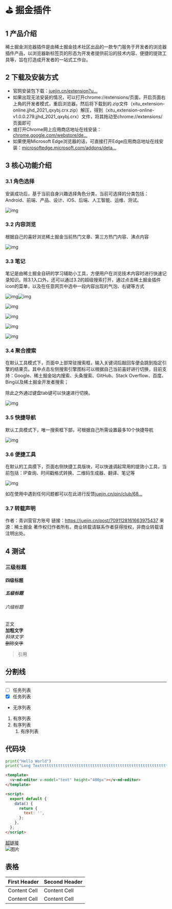 # ⛳️ 掘金插件

## 1 产品介绍

稀土掘金浏览器插件是由稀土掘金技术社区出品的一款专门服务于开发者的浏览器插件产品，以浏览器新标签页的形态为开发者提供前沿的技术内容、便捷的提效工具等，旨在打造成开发者的一站式工作台。

## 2 下载及安装方式

- 官网安装包下载：[juejin.cn/extension?u…](https://juejin.cn/extension?utm_source=jjhd_2021_qxybj)
- 如果出现无法安装的情况，可以打开chrome://extensions/页面，开启页面右上角的开发者模式，重启浏览器，然后将下载到的.zip文件（xitu_extension-online.jjhd_2021_qxybj.crx.zip）解压，得到（xitu_extension-online-v1.0.0.279.jjhd_2021_qxybj.crx）文件，将其拖动至chrome://extensions/页面即可
- 或打开Chrome网上应用商店地址在线安装：[chrome.google.com/webstore/de…](https://link.juejin.cn?target=https%3A%2F%2Fchrome.google.com%2Fwebstore%2Fdetail%2F%E7%A8%80%E5%9C%9F%E6%8E%98%E9%87%91%2Flecdifefmmfjnjjinhaennhdlmcaeeeb%3Fhl%3Dzh-CN)
- 如果使用Microsoft Edge浏览器的话，可直接打开Edge应用商店地址在线安装：[microsoftedge.microsoft.com/addons/deta…](https://link.juejin.cn?target=https%3A%2F%2Fmicrosoftedge.microsoft.com%2Faddons%2Fdetail%2F%E7%A8%80%E5%9C%9F%E6%8E%98%E9%87%91%2Fiblloeofmdhfkbkpjkkombjngddeocjk%3Fhl%3Dzh-CN)

## 3 核心功能介绍

### 3.1 角色选择

安装成功后，基于当前自身兴趣选择角色分类，当前可选择的分类包括：Android、前端、产品、设计、iOS、后端、人工智能、运维、测试。

![img](https://p3-juejin.byteimg.com/tos-cn-i-k3u1fbpfcp/0bfa2e1d870942c39cc433215a392cf7~tplv-k3u1fbpfcp-zoom-in-crop-mark:3024:0:0:0.awebp)

### 3.2 内容浏览

根据自己的喜好浏览稀土掘金当前热门文章、第三方热门内容、沸点内容

![img](https://p3-juejin.byteimg.com/tos-cn-i-k3u1fbpfcp/23c4e35eb08d47c4bacedb6ef174a321~tplv-k3u1fbpfcp-zoom-in-crop-mark:3024:0:0:0.awebp)

### 3.3 笔记

笔记是由稀土掘金自研的学习辅助小工具，方便用户在浏览技术内容时进行快速记录知识。除3.1入口外，还可以通过3.2的超级搜索打开，通过点击稀土掘金插件icon的菜单，以及在任意网页中选中一段内容出现的气泡、右键等方式

![img](https://p3-juejin.byteimg.com/tos-cn-i-k3u1fbpfcp/8ba203469d374ec8b4bf9aa74203c7a6~tplv-k3u1fbpfcp-zoom-in-crop-mark:3024:0:0:0.awebp)![img](https://p3-juejin.byteimg.com/tos-cn-i-k3u1fbpfcp/0e55390dd13444539a84b6f5f65049b7~tplv-k3u1fbpfcp-zoom-in-crop-mark:3024:0:0:0.awebp)

![img](https://p3-juejin.byteimg.com/tos-cn-i-k3u1fbpfcp/7e1f1e66672e45a4a5242866b2b29410~tplv-k3u1fbpfcp-zoom-in-crop-mark:3024:0:0:0.awebp)

![img](https://p3-juejin.byteimg.com/tos-cn-i-k3u1fbpfcp/63bac8e548c54e83a5135f43049e36ae~tplv-k3u1fbpfcp-zoom-in-crop-mark:3024:0:0:0.awebp)

![img](https://p3-juejin.byteimg.com/tos-cn-i-k3u1fbpfcp/4bd0130867fb4270a6889da43df1e6fd~tplv-k3u1fbpfcp-zoom-in-crop-mark:3024:0:0:0.awebp)

![img](https://p3-juejin.byteimg.com/tos-cn-i-k3u1fbpfcp/881b5a43aa3d4f11847fa304c81a62fc~tplv-k3u1fbpfcp-zoom-in-crop-mark:3024:0:0:0.awebp)

### 3.4 聚合搜索

在默认工具模式下，页面中上部常驻搜索框，输入关键词后敲回车便会跳到指定引擎的结果页。其中点击左侧搜索引擎图标可以根据自己当前喜好进行切换，目前支持：Google、稀土掘金站内搜索、头条搜索、GitHub、Stack Overflow、百度、Bing以及稀土掘金开发者搜索；

除此之外通过键盘tab键可以快速进行切换。

![img](https://p3-juejin.byteimg.com/tos-cn-i-k3u1fbpfcp/56139a9cf15c4fa59e48eb728d3a00e7~tplv-k3u1fbpfcp-zoom-in-crop-mark:3024:0:0:0.awebp)

### 3.5 快捷导航

默认工具模式下，唯一搜索框下部，可根据自己所需设置最多10个快捷导航

![img](https://p3-juejin.byteimg.com/tos-cn-i-k3u1fbpfcp/fd1a3cd61bc749cbacc6646e7655ef0a~tplv-k3u1fbpfcp-zoom-in-crop-mark:3024:0:0:0.awebp)

### 3.6 便捷工具

在默认的工具摸下，页面右侧快捷工具版块，可以快速调起常用的提效小工具，当前包括：IP查询、时间戳格式转换、二维码生成器、翻译、笔记等

![img](https://p3-juejin.byteimg.com/tos-cn-i-k3u1fbpfcp/25bc4ab9a7764a09ac307330c57af49f~tplv-k3u1fbpfcp-zoom-in-crop-mark:3024:0:0:0.awebp)

如在使用中遇到任何问题都可以在此进行反馈[juejin.cn/pin/club/68…](https://juejin.cn/pin/club/6824710202692993037)

### 3.7 转载声明
作者：青训营官方账号
链接：https://juejin.cn/post/7091128161663975437
来源：稀土掘金
著作权归作者所有。商业转载请联系作者获得授权，非商业转载请注明出处。

## 4 测试

### 三级标题
#### 四级标题
##### 五级标题
###### 六级标题
正文  
**加粗文字**  
*斜体文字*   
~~删除文字~~  
> 引用  

## 分割线  
------
- [ ] 任务列表
- [x] 任务列表
- 无序列表  
1. 有序列表
2. 有序列表
   1. 有序列表  

## 代码块  
```python
print("Hello World")
print("Long Textttttttttttttttttttttttttttttttttttttttttttttttttttttttttttttttttttt")
```
```html
<template>
  <v-md-editor v-model="text" height="400px"></v-md-editor>
</template>

<script>
  export default {
    data() {
      return {
        text: '',
      };
    },
  };
</script>
```
[超链接](https://markdown.com.cn/)  
![图片](https://markdown.com.cn/hero.png)  

## 表格
| First Header | Second Header |
| ------------ | ------------- |
| Content Cell | Content Cell  |
| Content Cell | Content Cell  |
